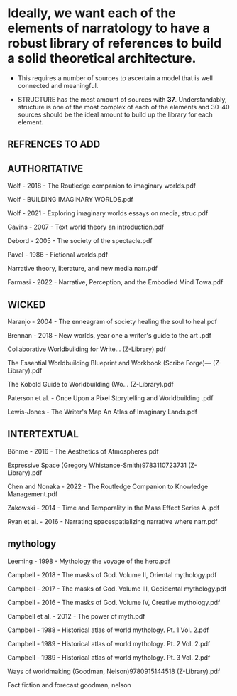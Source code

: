 # Ideally, we want each of the elements of narratology to have a robust library of references to build a solid theoretical architecture.

- This requires a number of sources to ascertain a model that is well connected and meaningful.

- STRUCTURE has the most amount of sources with **37**. Understandably, structure is one of the most complex of each of the elements and 30-40 sources should be the ideal amount to build up the library for each element. 

## REFRENCES TO ADD

## AUTHORITATIVE  

Wolf - 2018 - The Routledge companion to imaginary worlds.pdf

Wolf - BUILDING IMAGINARY WORLDS.pdf 

Wolf - 2021 - Exploring imaginary worlds essays on media, struc.pdf

Gavins - 2007 - Text world theory an introduction.pdf

Debord - 2005 - The society of the spectacle.pdf

Pavel - 1986 - Fictional worlds.pdf

Narrative theory, literature, and new media  narr.pdf

Farmasi - 2022 - Narrative, Perception, and the Embodied Mind Towa.pdf

## WICKED

Naranjo - 2004 - The enneagram of society healing the soul to heal.pdf 

Brennan - 2018 - New worlds, year one a writer's guide to the art .pdf

Collaborative Worldbuilding for Write... (Z-Library).pdf

The Essential Worldbuilding Blueprint and Workbook (Scribe Forge)— (Z-Library).pdf

The Kobold Guide to Worldbuilding (Wo... (Z-Library).pdf

Paterson et al. - Once Upon a Pixel Storytelling and Worldbuilding .pdf

Lewis-Jones - The Writer's Map An Atlas of Imaginary Lands.pdf

## INTERTEXTUAL 

Böhme - 2016 - The Aesthetics of Atmospheres.pdf


Expressive Space (Gregory Whistance-Smith)9783110723731 (Z-Library).pdf

Chen and Nonaka - 2022 - The Routledge Companion to Knowledge Management.pdf

Zakowski - 2014 - Time and Temporality in the Mass Effect Series A .pdf

Ryan et al. - 2016 - Narrating spacespatializing narrative where narr.pdf


## mythology 

Leeming - 1998 - Mythology the voyage of the hero.pdf

Campbell - 2018 - The masks of God. Volume II, Oriental mythology.pdf

Campbell - 2017 - The masks of God. Volume III, Occidental mythology.pdf

Campbell - 2016 - The masks of God. Volume IV, Creative mythology.pdf

Campbell et al. - 2012 - The power of myth.pdf

Campbell - 1988 - Historical atlas of world mythology. Pt. 1 Vol. 2.pdf

Campbell - 1989 - Historical atlas of world mythology. Pt. 2 Vol. 2.pdf

Campbell - 1989 - Historical atlas of world mythology. Pt. 3 Vol. 2.pdf

Ways of worldmaking (Goodman, Nelson)9780915144518 (Z-Library).pdf

Fact fiction and forecast goodman, nelson 

